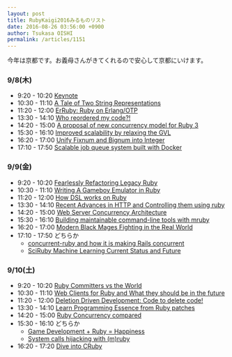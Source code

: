 ```yaml
---
layout: post
title: RubyKaigi2016みるものリスト
date: 2016-08-26 03:56:00 +0900
author: Tsukasa OISHI
permalink: /articles/1151
---
```



今年は京都です。お義母さんがきてくれるので安心して京都にいけます。  

### 9/8(木)  
-  9:20 - 10:20 [Keynote](http://rubykaigi.org/2016/presentations/yukihiro_matz.html)  
- 10:30 - 11:10 [A Tale of Two String Representations](http://rubykaigi.org/2016/presentations/nirvdrum.html)  
- 11:20 - 12:00 [ErRuby: Ruby on Erlang/OTP](http://rubykaigi.org/2016/presentations/johnlinvc.html)  
- 13:30 - 14:10 [Who reordered my code?!](http://rubykaigi.org/2016/presentations/pitr_ch.html)  
- 14:20 - 15:00 [A proposal of new concurrency model for Ruby 3](http://rubykaigi.org/2016/presentations/ko1.html)  
- 15:30 - 16:10 [Improved scalability by relaxing the GVL](http://rubykaigi.org/2016/presentations/crgracie.html)  
- 16:20 - 17:00 [Unify Fixnum and Bignum into Integer](http://rubykaigi.org/2016/presentations/tanaka_akr.html)  
- 17:10 - 17:50 [Scalable job queue system built with Docker](http://rubykaigi.org/2016/presentations/k0kubun.html)  

### 9/9(金)  
-  9:20 - 10:20 [Fearlessly Refactoring Legacy Ruby](http://rubykaigi.org/2016/presentations/searls.html)  
- 10:30 - 11:10 [Writing A Gameboy Emulator in Ruby](http://rubykaigi.org/2016/presentations/0xColby.html)  
- 11:20 - 12:00 [How DSL works on Ruby](http://rubykaigi.org/2016/presentations/hsbt.html)  
- 13:30 - 14:10 [Recent Advances in HTTP and Controlling them using ruby](http://rubykaigi.org/2016/presentations/kazuho.html)  
- 14:20 - 15:00 [Web Server Concurrency Architecture](http://rubykaigi.org/2016/presentations/wyhaines.html)  
- 15:30 - 16:10 [Building maintainable command-line tools with mruby](http://rubykaigi.org/2016/presentations/drbrain.html)  
- 16:20 - 17:00 [Modern Black Mages Fighting in the Real World](http://rubykaigi.org/2016/presentations/tagomoris.html)  
- 17:10 - 17:50 どちらか  
  - [concurrent-ruby and how it is making Rails concurrent](http://rubykaigi.org/2016/presentations/vipulnsward.html)  
  - [SciRuby Machine Learning Current Status and Future](http://rubykaigi.org/2016/presentations/mrkn.html)  


### 9/10(土)  
-  9:20 - 10:20 [Ruby Committers vs the World](http://rubykaigi.org/2016/presentations/cruby_committers.html)  
- 10:30 - 11:10 [Web Clients for Ruby and What they should be in the future](http://rubykaigi.org/2016/presentations/tkawa.html)  
- 11:20 - 12:00 [Deletion Driven Development: Code to delete code!](http://rubykaigi.org/2016/presentations/chrisarcand.html)  
- 13:30 - 14:10 [Learn Programming Essence from Ruby patches](http://rubykaigi.org/2016/presentations/takkanm.html)  
- 14:20 - 15:00 [Ruby Concurrency compared](http://rubykaigi.org/2016/presentations/anildigital.html)  
- 15:30 - 16:10 どちらか  
  - [Game Development + Ruby = Happiness](http://rubykaigi.org/2016/presentations/amirrajan.html)  
  - [System calls hijacking with (m)ruby](http://rubykaigi.org/2016/presentations/franckverrot.html)  
- 16:20 - 17:20 [Dive into CRuby](http://rubykaigi.org/2016/presentations/nalsh.html)  
